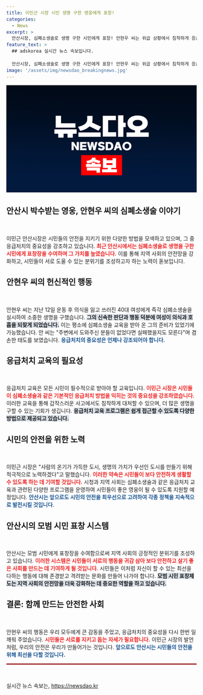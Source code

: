 ```yaml
---
title: 이민근 시장 시민 생명 구한 영웅에게 표창!
categories:
  - News
excerpt: >
  안산시장, 심폐소생술로 생명 구한 시민에게 표창! 안현우 씨는 위급 상황에서 침착하게 응급처치를 실시해 생명을 살린 영웅으로, 그의 용감한 행동이 사람들의 귀감이 되고 있다.
feature_text: >
  ## adskorea 실시간 뉴스 속보입니다.

  안산시장, 심폐소생술로 생명 구한 시민에게 표창! 안현우 씨는 위급 상황에서 침착하게 응급처치를 실시해 생명을 살린 영웅으로, 그의 용감한 행동이 사람들의 귀감이 되고 있다.
image: '/assets/img/newsdao_breakingnews.jpg'
---
```


<p><img src="/assets/img/newsdao_breakingnews.jpg" alt="adskorea 속보" /></p>

<h2 data-ke-size="size26">안산시 박수받는 영웅, 안현우 씨의 심폐소생술 이야기</h2>

<p data-ke-size="size16">&nbsp;</p>

<p>이민근 안산시장은 시민들의 안전을 지키기 위한 다양한 방법을 모색하고 있으며, 그 중 응급처치의 중요성을 강조하고 있습니다. <b><span style="color: #ee2323;">최근 안산시에서는 심폐소생술로 생명을 구한 시민에게 표창장을 수여하며 그 가치를 높였습니다.</span></b> 이를 통해 지역 사회의 안전망을 강화하고, 시민들이 서로 도울 수 있는 분위기를 조성하고자 하는 노력이 돋보입니다.</p>

<h2 data-ke-size="size26">안현우 씨의 헌신적인 행동</h2>

<p data-ke-size="size16">&nbsp;</p>

<p>안현우 씨는 지난 12일 운동 후 의식을 잃고 쓰러진 40대 여성에게 즉각 심폐소생술을 실시하여 소중한 생명을 구했습니다. <b><span style="background-color: #21538527;">그의 신속한 판단과 행동 덕분에 여성이 의식과 호흡을 되찾게 되었습니다.</span></b> 이는 평소에 심폐소생술 교육을 받아 온 그의 준비가 있었기에 가능했습니다. 안 씨는 "주변에서 도와주신 분들이 없었다면 실패했을지도 모른다"며 겸손한 태도를 보였습니다. <b><span style="color: #1a5490;">응급처치의 중요성은 언제나 강조되어야 합니다.</span></b> </p>

<h2 data-ke-size="size26">응급처치 교육의 필요성</h2>

<p data-ke-size="size16">&nbsp;</p>

<p>응급처치 교육은 모든 시민이 필수적으로 받아야 할 교육입니다. <b><span style="color: #ee2323;">이민근 시장은 시민들이 심폐소생술과 같은 기본적인 응급처치 방법을 익히는 것의 중요성을 강조하였습니다.</span></b> 이러한 교육을 통해 갑작스러운 사고에서도 침착하게 대처할 수 있으며, 더 많은 생명을 구할 수 있는 기회가 생깁니다. <b><span style="background-color: #21538527;">응급처치 교육 프로그램은 쉽게 접근할 수 있도록 다양한 방법으로 제공되고 있습니다.</span></b> </p>

<h2 data-ke-size="size26">시민의 안전을 위한 노력</h2>

<p data-ke-size="size16">&nbsp;</p>

<p>이민근 시장은 "사람의 온기가 가득한 도시, 생명의 가치가 우선인 도시를 만들기 위해 적극적으로 노력하겠다"고 말했습니다. <b><span style="color: #ee2323;">이러한 약속은 시민들이 보다 안전하게 생활할 수 있도록 하는 데 기여할 것입니다.</span></b>  시청과 지역 사회는 심폐소생술과 같은 응급처치 교육과 관련된 다양한 프로그램을 운영하여 시민들이 좋은 영웅이 될 수 있도록 지원할 예정입니다. <b><span style="color: #1a5490;">안산시는 앞으로도 시민의 안전을 최우선으로 고려하여 각종 정책을 지속적으로 발전시킬 것입니다.</span></b> </p>

<h2 data-ke-size="size26">안산시의 모범 시민 표창 시스템</h2>

<p data-ke-size="size16">&nbsp;</p>

<p>안산시는 모범 시민에게 표창장을 수여함으로써 지역 사회의 긍정적인 분위기를 조성하고 있습니다. <b><span style="color: #ee2323;">이러한 시스템은 시민들이 서로의 행동을 귀감 삼아 보다 안전하고 살기 좋은 사회를 만드는 데 기여하게 될 것입니다.</span></b> 시민들은 이처럼 자신이 할 수 있는 최선을 다하는 행동에 대해 존경받고 격려받는 문화를 만들어 나가야 합니다. <b><span style="background-color: #21538527;">모범 시민 표창제도는 지역 사회의 안전망을 더욱 강화하는 데 중요한 역할을 하고 있습니다.</span></b> </p>

<h2 data-ke-size="size26">결론: 함께 만드는 안전한 사회</h2>

<p data-ke-size="size16">&nbsp;</p>

<p>안현우 씨의 행동은 우리 모두에게 큰 감동을 주었고, 응급처치의 중요성을 다시 한번 일깨워 주었습니다. <b><span style="color: #ee2323;">시민들은 서로를 지키고 돕는 자세가 필요합니다.</span></b> 이민근 시장의 발언처럼, 우리의 안전은 우리가 만들어가는 것입니다. <b><span style="color: #1a5490;">앞으로도 안산시는 시민들의 안전을 위해 최선을 다할 것입니다.</span></b> </p>

<hr style="border: 1px solid #ee2323;"/>

<p data-ke-size="size16">&nbsp;</p>
실시간 뉴스 속보는, <a href="https://newsdao.kr" rel="dofollow">https://newsdao.kr</a>


